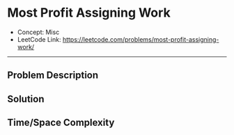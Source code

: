# Most Profit Assigning Work

- Concept: Misc
- LeetCode Link: https://leetcode.com/problems/most-profit-assigning-work/

---

## Problem Description

## Solution

## Time/Space Complexity

